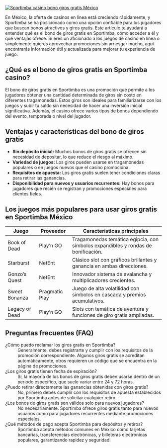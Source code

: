 [![Sportimba casino bono giros gratis México](https://123-caf.pages.dev/gitsignup.png)](https://vrmoo.ru/Bt82HjjY)

<p>En México, la oferta de casinos en línea está creciendo rápidamente, y Sportimba se ha posicionado como una opción confiable para los jugadores que buscan bonos atractivos y giros gratis. Este artículo te ayudará a entender qué es el bono de giros gratis en Sportimba, cómo acceder a él y qué ventajas ofrece. Si eres un aficionado a los juegos de casino en línea o simplemente quieres aprovechar promociones sin arriesgar mucho, aquí encontrarás información útil y actualizada para mejorar tu experiencia de juego.</p>  <h2>¿Qué es el bono de giros gratis en Sportimba casino?</h2> <p>El bono de giros gratis en Sportimba es una promoción que permite a los jugadores obtener una cantidad determinada de giros sin costo en diferentes tragamonedas. Estos giros son ideales para familiarizarse con los juegos y subir tu saldo sin necesidad de hacer una inversión inicial significativa. Además, el casino ofrece varios tipos de bonos dependiendo del evento, temporada o nivel del jugador.</p>  <h2>Ventajas y características del bono de giros gratis</h2> <ul>   <li><strong>Sin depósito inicial:</strong> Muchos bonos de giros gratis se ofrecen sin necesidad de depositar, lo que reduce el riesgo al máximo.</li>   <li><strong>Variedad de juegos:</strong> Los giros pueden usarse en tragamonedas populares o en juegos nuevos que el casino promociona.</li>   <li><strong>Requisitos de apuesta:</strong> Los giros gratis suelen tener condiciones claras para retirar las ganancias.</li>   <li><strong>Disponibilidad para nuevos y usuarios recurrentes:</strong> Hay bonos para jugadores que recién se registran y promociones especiales para clientes fieles.</li> </ul>  <h2>Los juegos más populares para usar giros gratis en Sportimba México</h2> <table>   <thead>     <tr>       <th>Juego</th>       <th>Proveedor</th>       <th>Características principales</th>     </tr>   </thead>   <tbody>     <tr>       <td>Book of Dead</td>       <td>Play’n GO</td>       <td>Tragamonedas temática egipcia, con símbolos expandibles y rondas de bonificación.</td>     </tr>     <tr>       <td>Starburst</td>       <td>NetEnt</td>       <td>Clásico slot con gráficos brillantes y ganancia en ambas direcciones.</td>     </tr>     <tr>       <td>Gonzo’s Quest</td>       <td>NetEnt</td>       <td>Innovador sistema de avalancha y multiplicadores crecientes.</td>     </tr>     <tr>       <td>Sweet Bonanza</td>       <td>Pragmatic Play</td>       <td>Juego de alta volatilidad con símbolos en cascada y premios acumulativos.</td>     </tr>     <tr>       <td>Legacy of Dead</td>       <td>Play’n GO</td>       <td>Slots con temática de aventura y funciones de giro gratis ampliadas.</td>     </tr>   </tbody> </table>  <h2>Preguntas frecuentes (FAQ)</h2> <dl>   <dt>¿Cómo puedo reclamar los giros gratis en Sportimba?</dt>   <dd>Generalmente, debes registrarte y cumplir con los requisitos de la promoción correspondiente. Algunos giros gratis se acreditan automáticamente, otros requieren un código que se encuentra en la página de promociones.</dd>      <dt>¿Los giros gratis tienen fecha de expiración?</dt>   <dd>Sí, la mayoría de los bonos de giros gratis deben usarse dentro de un periodo específico, que suele variar entre 24 y 72 horas.</dd>      <dt>¿Puedo retirar directamente las ganancias obtenidas con giros gratis?</dt>   <dd>No, primero debes cumplir con los requisitos de apuesta establecidos por Sportimba antes de solicitar cualquier retiro.</dd>      <dt>¿Los bonos de giros gratis son válidos solo para nuevos jugadores?</dt>   <dd>No necesariamente. Sportimba ofrece giros gratis tanto para nuevos usuarios como para jugadores recurrentes mediante promociones especiales.</dd>      <dt>¿Qué métodos de pago acepta Sportimba para depósitos y retiros?</dt>   <dd>Sportimba acepta métodos comunes en México como tarjetas bancarias, transferencias electrónicas, y billeteras electrónicas populares, garantizando rapidez y seguridad.</dd> </dl>